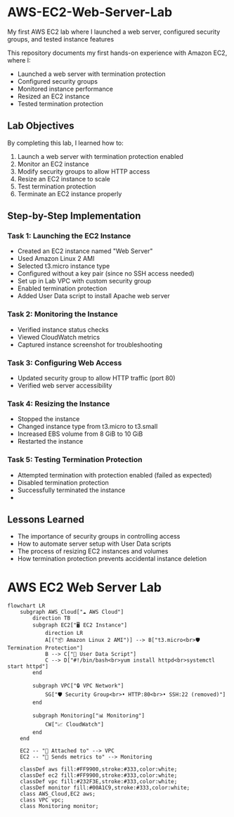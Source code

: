 # AWS-EC2-Web-Server-Lab

My first AWS EC2 lab where I launched a web server, configured security groups, and tested instance features

This repository documents my first hands-on experience with Amazon EC2, where I:

- Launched a web server with termination protection
- Configured security groups
- Monitored instance performance
- Resized an EC2 instance
- Tested termination protection

## Lab Objectives

By completing this lab, I learned how to:

1. Launch a web server with termination protection enabled
2. Monitor an EC2 instance
3. Modify security groups to allow HTTP access
4. Resize an EC2 instance to scale
5. Test termination protection
6. Terminate an EC2 instance properly

## Step-by-Step Implementation

### Task 1: Launching the EC2 Instance
- Created an EC2 instance named "Web Server"
- Used Amazon Linux 2 AMI
- Selected t3.micro instance type
- Configured without a key pair (since no SSH access needed)
- Set up in Lab VPC with custom security group
- Enabled termination protection
- Added User Data script to install Apache web server

### Task 2: Monitoring the Instance
- Verified instance status checks
- Viewed CloudWatch metrics
- Captured instance screenshot for troubleshooting

### Task 3: Configuring Web Access
- Updated security group to allow HTTP traffic (port 80)
- Verified web server accessibility

### Task 4: Resizing the Instance
- Stopped the instance
- Changed instance type from t3.micro to t3.small
- Increased EBS volume from 8 GiB to 10 GiB
- Restarted the instance

### Task 5: Testing Termination Protection
- Attempted termination with protection enabled (failed as expected)
- Disabled termination protection
- Successfully terminated the instance
- 
## Lessons Learned

- The importance of security groups in controlling access
- How to automate server setup with User Data scripts
- The process of resizing EC2 instances and volumes
- How termination protection prevents accidental instance deletion

# AWS EC2 Web Server Lab

```mermaid
flowchart LR
    subgraph AWS_Cloud["☁️ AWS Cloud"]
        direction TB
        subgraph EC2["🖥️ EC2 Instance"]
            direction LR
            A[("📦 Amazon Linux 2 AMI")] --> B["t3.micro<br>🛡️ Termination Protection"]
            B --> C["📝 User Data Script"]
            C --> D["#!/bin/bash<br>yum install httpd<br>systemctl start httpd"]
        end
        
        subgraph VPC["🔒 VPC Network"]
            SG["🛡️ Security Group<br>• HTTP:80<br>• SSH:22 (removed)"]
        end
        
        subgraph Monitoring["📊 Monitoring"]
            CW["📈 CloudWatch"]
        end
    end

    EC2 -- "🔗 Attached to" --> VPC
    EC2 -- "📡 Sends metrics to" --> Monitoring
    
    classDef aws fill:#FF9900,stroke:#333,color:white;
    classDef ec2 fill:#FF9900,stroke:#333,color:white;
    classDef vpc fill:#232F3E,stroke:#333,color:white;
    classDef monitor fill:#00A1C9,stroke:#333,color:white;
    class AWS_Cloud,EC2 aws;
    class VPC vpc;
    class Monitoring monitor;



